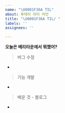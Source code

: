 ```yaml
---
name: "\U0001F36A TIL"
about: 투데이 아이 러언
title: "\U0001F36A TIL/ "
labels: ''
assignees: ''

---
```


**오늘은 베리타운에서 뭐했어?**
> 버그 수정
-
> 기능 개발
- 
> 배운 것 - 블로그
-

